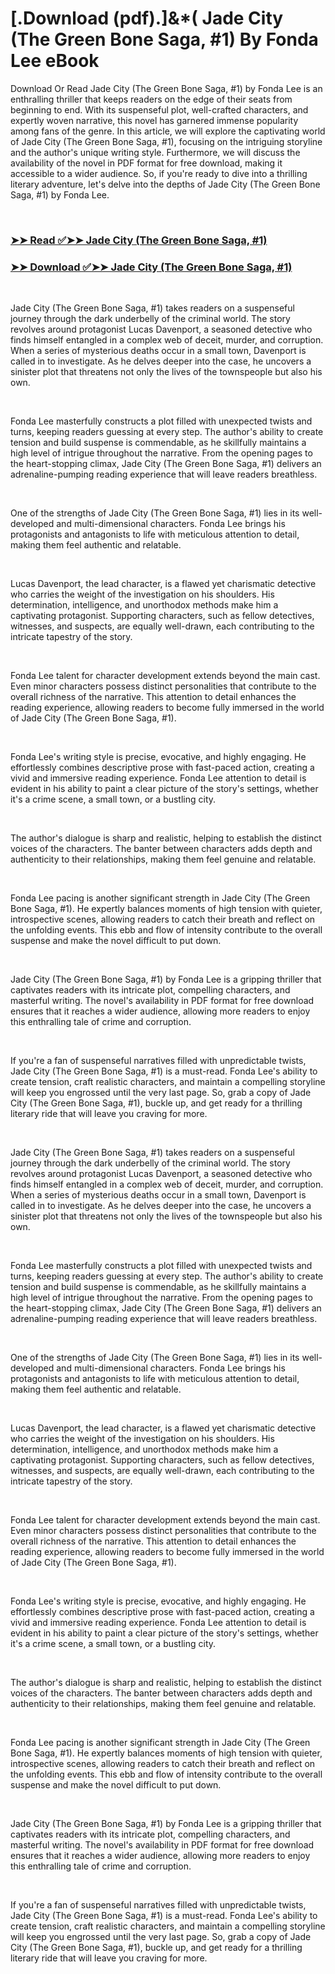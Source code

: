 # [.Download (pdf).]&*( Jade City (The Green Bone Saga, #1) By Fonda Lee eBook

<p>Download Or Read Jade City (The Green Bone Saga, #1) by Fonda Lee is an enthralling thriller that keeps readers on the edge of their seats from beginning to end. With its suspenseful plot, well-crafted characters, and expertly woven narrative, this novel has garnered immense popularity among fans of the genre. In this article, we will explore the captivating world of Jade City (The Green Bone Saga, #1), focusing on the intriguing storyline and the author's unique writing style. Furthermore, we will discuss the availability of the novel in PDF format for free download, making it accessible to a wider audience. So, if you're ready to dive into a thrilling literary adventure, let's delve into the depths of Jade City (The Green Bone Saga, #1) by Fonda Lee.</p>
<p>&nbsp;</p>

### [➤➤ Read ✅➤➤ Jade City (The Green Bone Saga, #1)](https://pdf2worldwide.blogspot.com/id/43587154)

### [➤➤ Download ✅➤➤ Jade City (The Green Bone Saga, #1)](https://pdf2worldwide.blogspot.com/id/43587154)

<p>&nbsp;</p>
<p>Jade City (The Green Bone Saga, #1) takes readers on a suspenseful journey through the dark underbelly of the criminal world. The story revolves around protagonist Lucas Davenport, a seasoned detective who finds himself entangled in a complex web of deceit, murder, and corruption. When a series of mysterious deaths occur in a small town, Davenport is called in to investigate. As he delves deeper into the case, he uncovers a sinister plot that threatens not only the lives of the townspeople but also his own.</p>
<p>&nbsp;</p>
<p>Fonda Lee masterfully constructs a plot filled with unexpected twists and turns, keeping readers guessing at every step. The author's ability to create tension and build suspense is commendable, as he skillfully maintains a high level of intrigue throughout the narrative. From the opening pages to the heart-stopping climax, Jade City (The Green Bone Saga, #1) delivers an adrenaline-pumping reading experience that will leave readers breathless.</p>
<p>&nbsp;</p>
<p>One of the strengths of Jade City (The Green Bone Saga, #1) lies in its well-developed and multi-dimensional characters. Fonda Lee brings his protagonists and antagonists to life with meticulous attention to detail, making them feel authentic and relatable.</p>
<p>&nbsp;</p>
<p>Lucas Davenport, the lead character, is a flawed yet charismatic detective who carries the weight of the investigation on his shoulders. His determination, intelligence, and unorthodox methods make him a captivating protagonist. Supporting characters, such as fellow detectives, witnesses, and suspects, are equally well-drawn, each contributing to the intricate tapestry of the story.</p>
<p>&nbsp;</p>
<p>Fonda Lee talent for character development extends beyond the main cast. Even minor characters possess distinct personalities that contribute to the overall richness of the narrative. This attention to detail enhances the reading experience, allowing readers to become fully immersed in the world of Jade City (The Green Bone Saga, #1).</p>
<p>&nbsp;</p>
<p>Fonda Lee's writing style is precise, evocative, and highly engaging. He effortlessly combines descriptive prose with fast-paced action, creating a vivid and immersive reading experience. Fonda Lee attention to detail is evident in his ability to paint a clear picture of the story's settings, whether it's a crime scene, a small town, or a bustling city.</p>
<p>&nbsp;</p>
<p>The author's dialogue is sharp and realistic, helping to establish the distinct voices of the characters. The banter between characters adds depth and authenticity to their relationships, making them feel genuine and relatable.</p>
<p>&nbsp;</p>
<p>Fonda Lee pacing is another significant strength in Jade City (The Green Bone Saga, #1). He expertly balances moments of high tension with quieter, introspective scenes, allowing readers to catch their breath and reflect on the unfolding events. This ebb and flow of intensity contribute to the overall suspense and make the novel difficult to put down.</p>
<p>&nbsp;</p>
<p>Jade City (The Green Bone Saga, #1) by Fonda Lee is a gripping thriller that captivates readers with its intricate plot, compelling characters, and masterful writing. The novel's availability in PDF format for free download ensures that it reaches a wider audience, allowing more readers to enjoy this enthralling tale of crime and corruption.</p>
<p>&nbsp;</p>
<p>If you're a fan of suspenseful narratives filled with unpredictable twists, Jade City (The Green Bone Saga, #1) is a must-read. Fonda Lee's ability to create tension, craft realistic characters, and maintain a compelling storyline will keep you engrossed until the very last page. So, grab a copy of Jade City (The Green Bone Saga, #1), buckle up, and get ready for a thrilling literary ride that will leave you craving for more.</p>
<p>&nbsp;</p>
<p>Jade City (The Green Bone Saga, #1) takes readers on a suspenseful journey through the dark underbelly of the criminal world. The story revolves around protagonist Lucas Davenport, a seasoned detective who finds himself entangled in a complex web of deceit, murder, and corruption. When a series of mysterious deaths occur in a small town, Davenport is called in to investigate. As he delves deeper into the case, he uncovers a sinister plot that threatens not only the lives of the townspeople but also his own.</p>
<p>&nbsp;</p>
<p>Fonda Lee masterfully constructs a plot filled with unexpected twists and turns, keeping readers guessing at every step. The author's ability to create tension and build suspense is commendable, as he skillfully maintains a high level of intrigue throughout the narrative. From the opening pages to the heart-stopping climax, Jade City (The Green Bone Saga, #1) delivers an adrenaline-pumping reading experience that will leave readers breathless.</p>
<p>&nbsp;</p>
<p>One of the strengths of Jade City (The Green Bone Saga, #1) lies in its well-developed and multi-dimensional characters. Fonda Lee brings his protagonists and antagonists to life with meticulous attention to detail, making them feel authentic and relatable.</p>
<p>&nbsp;</p>
<p>Lucas Davenport, the lead character, is a flawed yet charismatic detective who carries the weight of the investigation on his shoulders. His determination, intelligence, and unorthodox methods make him a captivating protagonist. Supporting characters, such as fellow detectives, witnesses, and suspects, are equally well-drawn, each contributing to the intricate tapestry of the story.</p>
<p>&nbsp;</p>
<p>Fonda Lee talent for character development extends beyond the main cast. Even minor characters possess distinct personalities that contribute to the overall richness of the narrative. This attention to detail enhances the reading experience, allowing readers to become fully immersed in the world of Jade City (The Green Bone Saga, #1).</p>
<p>&nbsp;</p>
<p>Fonda Lee's writing style is precise, evocative, and highly engaging. He effortlessly combines descriptive prose with fast-paced action, creating a vivid and immersive reading experience. Fonda Lee attention to detail is evident in his ability to paint a clear picture of the story's settings, whether it's a crime scene, a small town, or a bustling city.</p>
<p>&nbsp;</p>
<p>The author's dialogue is sharp and realistic, helping to establish the distinct voices of the characters. The banter between characters adds depth and authenticity to their relationships, making them feel genuine and relatable.</p>
<p>&nbsp;</p>
<p>Fonda Lee pacing is another significant strength in Jade City (The Green Bone Saga, #1). He expertly balances moments of high tension with quieter, introspective scenes, allowing readers to catch their breath and reflect on the unfolding events. This ebb and flow of intensity contribute to the overall suspense and make the novel difficult to put down.</p>
<p>&nbsp;</p>
<p>Jade City (The Green Bone Saga, #1) by Fonda Lee is a gripping thriller that captivates readers with its intricate plot, compelling characters, and masterful writing. The novel's availability in PDF format for free download ensures that it reaches a wider audience, allowing more readers to enjoy this enthralling tale of crime and corruption.</p>
<p>&nbsp;</p>
<p>If you're a fan of suspenseful narratives filled with unpredictable twists, Jade City (The Green Bone Saga, #1) is a must-read. Fonda Lee's ability to create tension, craft realistic characters, and maintain a compelling storyline will keep you engrossed until the very last page. So, grab a copy of Jade City (The Green Bone Saga, #1), buckle up, and get ready for a thrilling literary ride that will leave you craving for more.</p>
<p>&nbsp;</p>
